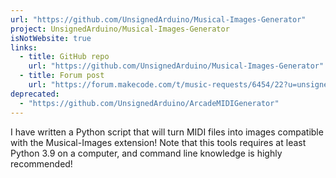 ```yaml
---
url: "https://github.com/UnsignedArduino/Musical-Images-Generator"
project: UnsignedArduino/Musical-Images-Generator
isNotWebsite: true
links:
  - title: GitHub repo
    url: "https://github.com/UnsignedArduino/Musical-Images-Generator"
  - title: Forum post
    url: "https://forum.makecode.com/t/music-requests/6454/22?u=unsignedarduino"
deprecated:
  - "https://github.com/UnsignedArduino/ArcadeMIDIGenerator"
---
```


I have written a Python script that will turn MIDI files into images compatible with the Musical-Images extension! Note that this tools requires at least Python 3.9 on a computer, and command line knowledge is highly recommended!
